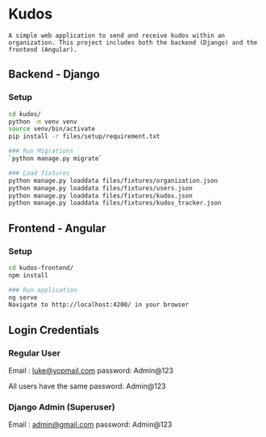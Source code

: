 # Kudos
`A simple web application to send and receive kudos within an organization. This project includes both the backend (Django) and the frontend (Angular).`


## Backend - Django

### Setup
```bash
cd kudos/
python -m venv venv
source venv/bin/activate
pip install -r files/setup/requirement.txt

### Run Migrations
`python manage.py migrate`

### Load fixtures 
python manage.py loaddata files/fixtures/organization.json
python manage.py loaddata files/fixtures/users.json
python manage.py loaddata files/fixtures/kudos.json
python manage.py loaddata files/fixtures/kudos_tracker.json
```


## Frontend - Angular

### Setup

```bash
cd kudos-frontend/
npm install

### Run application
ng serve
Navigate to http://localhost:4200/ in your browser
```

## Login Credentials

### Regular User
Email : luke@yopmail.com
password: Admin@123

All users have the same password: Admin@123

### Django Admin (Superuser)
Email : admin@gmail.com
password: Admin@123
